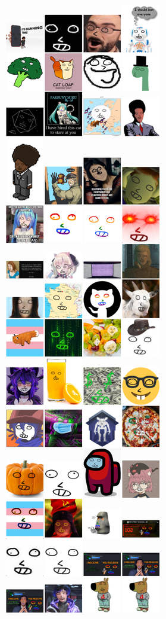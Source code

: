 <img width=100 src="bany.png"> <img width=100 src="black-faky.png"> <img width=100 src="boby.png"> <img width=100 src="boty.png"> <img width=100 src="broccoly.png"> <img width=100 src="caty.png"> <img width=100 src="cluely.png"> <img width=100 src="diny.png"> <img width=100 src="elity.png"> <img width=100 src="faksunymiku-thecat.png"> <img width=100 src="faky-.png"> <img width=100 src="faky-closed.png"> <img width=100 src="faky-closed2.png"> <img width=100 src="faky-dart-monkey.png"> <img width=100 src="faky-faces.png"> <img width=100 src="faky-mental.png"> <img width=100 src="faky-owo.png"> <img width=100 src="faky-rainbow.png"> <img width=100 src="faky-rainbow2.png"> <img width=100 src="faky-redeye.png"> <img width=100 src="faky-seth.png"> <img width=100 src="faky-uwu.png"> <img width=100 src="faky-virus.jpg"> <img width=100 src="fakyy.png"> <img width=100 src="fem-faky.png"> <img width=100 src="franzy.png"> <img width=100 src="githuby2-gay.png"> <img width=100 src="goaty.png"> <img width=100 src="h0ly.png"> <img width=100 src="haky.png"> <img width=100 src="hedelmy.png"> <img width=100 src="howdy.png"> <img width=100 src="irys.png"> <img width=100 src="juicy.png"> <img width=100 src="mony.png"> <img width=100 src="nerdy.png"> <img width=100 src="niky.png"> <img width=100 src="noaky.png"> <img width=100 src="northy.png"> <img width=100 src="pizzy.png"> <img width=100 src="pumpky.png"> <img width=100 src="smooth-faky.png"> <img width=100 src="sussy.png"> <img width=100 src="taky.png"> <img width=100 src="transy.png"> <img width=100 src="turky.png"> <img width=100 src="moyaky.png"> <img width=100 src="apexy.png"> <img width=100 src="faky.png"> <img width=100 src="hires-faky.png"> <img width=100 src="trady-1.png"> <img width=100 src="trady-2.png"> <img width=100 src="trady-3.png"> <img width=100 src="reiny faky reina.jpg"> <img width=100 src="chilly-1.png"> <img width=100 src="chilly-2.png">
